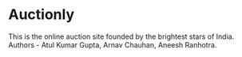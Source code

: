 # Auctionly
This is the online auction site founded by the brightest stars of India.
Authors - Atul Kumar Gupta, Arnav Chauhan, Aneesh Ranhotra.
